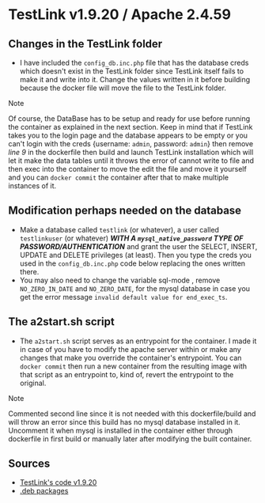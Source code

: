 # TestLink v1.9.20 / Apache 2.4.59

## Changes in the TestLink folder
- I have included the `config_db.inc.php` file that has the database creds which doesn't exist in the TestLink folder since TestLink itself fails to make it and write into it. Change the values written in it before building because the docker file will move the file to the TestLink folder.
> [!NOTE]
> Of course, the DataBase has to be setup and ready for use before running the container as explained in the next section. Keep in mind that if TestLink takes you to the login page and the database appears to be empty or you can't login with the creds {username: `admin`, password: `admin`} then remove *line 9* in the dockerfile then build and launch TestLink installation which will let it make the data tables until it throws the error of cannot write to file and then exec into the container to move the edit the file and move it yourself and you can `docker commit` the container after that to make multiple instances of it.
## Modification perhaps needed on the database
- Make a database called `testlink` (or whatever), a user called `testlinkuser` (or whatever) ***WITH A `mysql_native_password` TYPE OF PASSWORD/AUTHENTICATION*** and grant the user the SELECT, INSERT, UPDATE and DELETE privileges (at least). Then you type the creds you used in the `config_db.inc.php` code below replacing the ones written there.
- You may also need to change the variable sql-mode , remove `NO_ZERO_IN_DATE` and `NO_ZERO_DATE`, for the mysql database in case you get the error message `invalid default value for end_exec_ts`.
## The a2start.sh script
- The `a2start.sh` script serves as an entrypoint for the container. I made it in case of you have to modify the apache server within or make any changes that make you override the container's entrypoint. You can `docker commit` then run a new container from the resulting image with that script as an entrypoint to, kind of, revert the entrypoint to the original.
> [!NOTE]
> Commented second line since it is not needed with this dockerfile/build and will throw an error since this build has no mysql database installed in it. Uncomment it when mysql is installed in the container either through dockerfile in first build or manually later after modifying the built container.
## Sources
- [TestLink's code v1.9.20](https://github.com/TestLinkOpenSourceTRMS/testlink-code/tree/1.9.20)
- [.deb packages](https://www.debian.org/distrib/packages#search_packages)
